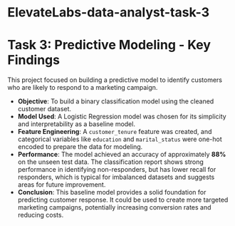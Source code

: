 # ElevateLabs-data-analyst-task-3

# Task 3: Predictive Modeling - Key Findings

This project focused on building a predictive model to identify customers who are likely to respond to a marketing campaign.

* **Objective**: To build a binary classification model using the cleaned customer dataset.
* **Model Used**: A Logistic Regression model was chosen for its simplicity and interpretability as a baseline model.
* **Feature Engineering**: A `customer_tenure` feature was created, and categorical variables like `education` and `marital_status` were one-hot encoded to prepare the data for modeling.
* **Performance**: The model achieved an accuracy of approximately **88%** on the unseen test data. The classification report shows strong performance in identifying non-responders, but has lower recall for responders, which is typical for imbalanced datasets and suggests areas for future improvement.
* **Conclusion**: This baseline model provides a solid foundation for predicting customer response. It could be used to create more targeted marketing campaigns, potentially increasing conversion rates and reducing costs.
